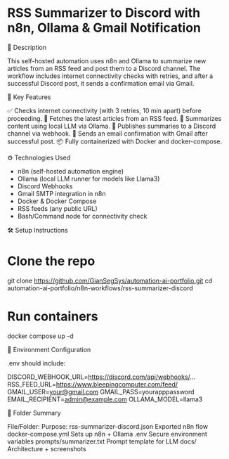 # RSS Summarizer to Discord with n8n, Ollama & Gmail Notification

📄 Description

This self-hosted automation uses n8n and Ollama to summarize new articles from an RSS feed and post them to a Discord channel. The workflow includes internet connectivity checks with retries, and after a successful Discord post, it sends a confirmation email via Gmail.

🧩 Key Features

✅ Checks internet connectivity (with 3 retries, 10 min apart) before proceeding.
📰 Fetches the latest articles from an RSS feed.
🧠 Summarizes content using local LLM via Ollama.
💬 Publishes summaries to a Discord channel via webhook.
📧 Sends an email confirmation with Gmail after successful post.
📦 Fully containerized with Docker and docker-compose.

⚙️ Technologies Used

- n8n (self-hosted automation engine)
- Ollama (local LLM runner for models like Llama3)
- Discord Webhooks
- Gmail SMTP integration in n8n
- Docker & Docker Compose
- RSS feeds (any public URL)
- Bash/Command node for connectivity check

🛠 Setup Instructions

# Clone the repo
git clone https://github.com/GianSegSys/automation-ai-portfolio.git
cd automation-ai-portfolio/n8n-workflows/rss-summarizer-discord

# Run containers
docker compose up -d

🧰 Environment Configuration

.env should include:

DISCORD_WEBHOOK_URL=https://discord.com/api/webhooks/...
RSS_FEED_URL=https://www.bleepingcomputer.com/feed/
GMAIL_USER=your@gmail.com
GMAIL_PASS=yourapppassword
EMAIL_RECIPIENT=admin@example.com
OLLAMA_MODEL=llama3

📌 Folder Summary

File/Folder:			Purpose:
rss-summarizer-discord.json	Exported n8n flow
docker-compose.yml		Sets up n8n + Ollama
.env				Secure environment variables
prompts/summarizer.txt		Prompt template for LLM
docs/				Architecture + screenshots